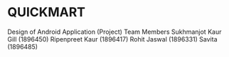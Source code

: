 # QUICKMART
Design of Android Application (Project)
Team Members 
Sukhmanjot Kaur Gill (1896450)
Ripenpreet Kaur      (1896417)
Rohit Jaswal         (1896331)
Savita               (1896485)
